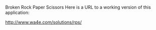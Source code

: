 Broken Rock Paper Scissors
Here is a URL to a working version of this application:

http://www.wa4e.com/solutions/rps/



